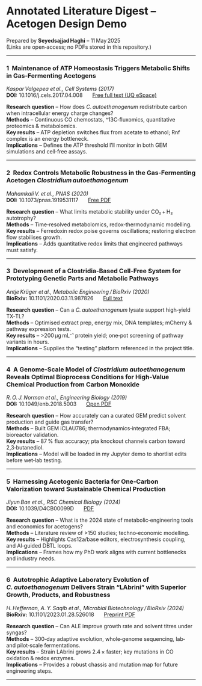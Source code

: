# Annotated Literature Digest – Acetogen Design Demo

Prepared by **Seyedsajjad Haghi** – 11 May 2025  
(Links are open‑access; no PDFs stored in this repository.)

---

### 1  Maintenance of ATP Homeostasis Triggers Metabolic Shifts in Gas‑Fermenting Acetogens  
*Kaspar Valgepea et al., Cell Systems (2017)*  
**DOI:** 10.1016/j.cels.2017.04.008    [Free full text (UQ eSpace)](https://espace.library.uq.edu.au/view/UQ:6866f5)

**Research question** – How does *C. autoethanogenum* redistribute carbon when intracellular energy charge changes?  
**Methods** – Continuous CO chemostats, ^13C‑fluxomics, quantitative proteomics & metabolomics.  
**Key results** – ATP depletion switches flux from acetate to ethanol; Rnf complex is an energy bottleneck.  
**Implications** – Defines the ATP threshold I’ll monitor in both GEM simulations and cell‑free assays.

---

### 2  Redox Controls Metabolic Robustness in the Gas‑Fermenting Acetogen *Clostridium autoethanogenum*  
*Mahamkali V. et al., PNAS (2020)*  
**DOI:** 10.1073/pnas.1919531117    [Free PDF](https://www.pnas.org/content/117/23/13168.full.pdf)

**Research question** – What limits metabolic stability under CO₂ + H₂ autotrophy?  
**Methods** – Time‑resolved metabolomics, redox‑thermodynamic modelling.  
**Key results** – Ferredoxin redox poise governs oscillations; restoring electron flow stabilises growth.  
**Implications** – Adds quantitative redox limits that engineered pathways must satisfy.

---

### 3  Development of a Clostridia‑Based Cell‑Free System for Prototyping Genetic Parts and Metabolic Pathways  
*Antje Krüger et al., Metabolic Engineering / BioRxiv (2020)*  
**BioRxiv:** 10.1101/2020.03.11.987826    [Full text](https://www.biorxiv.org/content/10.1101/2020.03.11.987826v1.full.pdf)

**Research question** – Can a *C. autoethanogenum* lysate support high‑yield TX‑TL?  
**Methods** – Optimised extract prep, energy mix, DNA templates; mCherry & pathway expression tests.  
**Key results** – >200 µg mL⁻¹ protein yield; one‑pot screening of pathway variants in hours.  
**Implications** – Supplies the “testing” platform referenced in the project title.

---

### 4  A Genome‑Scale Model of *Clostridium autoethanogenum* Reveals Optimal Bioprocess Conditions for High‑Value Chemical Production from Carbon Monoxide  
*R. O. J. Norman et al., Engineering Biology (2019)*  
**DOI:** 10.1049/enb.2018.5003    [Open PDF](https://radar.brookes.ac.uk/radar/items/b07d3220-0b2f-40e5-9236-ea2b1727f565/1/ENB.2018.5003.pdf)

**Research question** – How accurately can a curated GEM predict solvent production and guide gas transfer?  
**Methods** – Built GEM iCLAU786; thermodynamics‑integrated FBA; bioreactor validation.  
**Key results** – 87 % flux accuracy; pta knockout channels carbon toward 2,3‑butanediol.  
**Implications** – Model will be loaded in my Jupyter demo to shortlist edits before wet‑lab testing.

---

### 5  Harnessing Acetogenic Bacteria for One‑Carbon Valorization toward Sustainable Chemical Production  
*Jiyun Bae et al., RSC Chemical Biology (2024)*  
**DOI:** 10.1039/D4CB00099D    [PDF](https://pubs.rsc.org/en/content/articlepdf/2024/cb/d4cb00099d)

**Research question** – What is the 2024 state of metabolic‑engineering tools and economics for acetogens?  
**Methods** – Literature review of >150 studies; techno‑economic modelling.  
**Key results** – Highlights Cas12a/base editors, electrosynthesis coupling, and AI‑guided DBTL loops.  
**Implications** – Frames how my PhD work aligns with current bottlenecks and industry needs.

---

### 6  Autotrophic Adaptive Laboratory Evolution of *C. autoethanogenum* Delivers Strain “LAbrini” with Superior Growth, Products, and Robustness  
*H. Heffernan, A. Y. Saqib et al., Microbial Biotechnology / BioRxiv (2024)*  
**BioRxiv:** 10.1101/2023.01.28.526018    [Preprint PDF](https://www.biorxiv.org/content/10.1101/2023.01.28.526018v1.full.pdf)

**Research question** – Can ALE improve growth rate and solvent titres under syngas?  
**Methods** – 300‑day adaptive evolution, whole‑genome sequencing, lab‑ and pilot‑scale fermentations.  
**Key results** – Strain LAbrini grows 2.4 × faster; key mutations in CO oxidation & redox enzymes.  
**Implications** – Provides a robust chassis and mutation map for future engineering steps.

---

